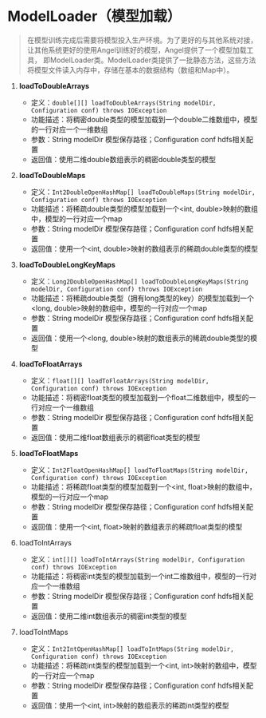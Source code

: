 # ModelLoader（模型加载）
> 在模型训练完成后需要将模型投入生产环境。为了更好的与其他系统对接，让其他系统更好的使用Angel训练好的模型，Angel提供了一个模型加载工具， 即ModelLoader类。ModelLoader类提供了一批静态方法，这些方法将模型文件读入内存中，存储在基本的数据结构（数组和Map中）。

1. **loadToDoubleArrays**
    - 定义：```double[][] loadToDoubleArrays(String modelDir, Configuration conf) throws IOException```
	- 功能描述：将稠密double类型的模型加载到一个double二维数组中，模型的一行对应一个一维数组
	- 参数：String modelDir 模型保存路径；Configuration conf hdfs相关配置
	- 返回值：使用二维double数组表示的稠密double类型的模型

2. **loadToDoubleMaps**
    - 定义：```Int2DoubleOpenHashMap[] loadToDoubleMaps(String modelDir, Configuration conf) throws IOException```
	- 功能描述：将稀疏double类型的模型加载到一个<int, double>映射的数组中，模型的一行对应一个map
	- 参数：String modelDir 模型保存路径；Configuration conf hdfs相关配置
	- 返回值：使用一个<int, double>映射的数组表示的稀疏double类型的模型

3. **loadToDoubleLongKeyMaps**
    - 定义：```Long2DoubleOpenHashMap[] loadToDoubleLongKeyMaps(String modelDir, Configuration conf) throws IOException```
	- 功能描述：将稀疏double类型（拥有long类型的key）的模型加载到一个<long, double>映射的数组中，模型的一行对应一个map
	- 参数：String modelDir 模型保存路径；Configuration conf hdfs相关配置
	- 返回值：使用一个<long, double>映射的数组表示的稀疏double类型的模型
	

4. **loadToFloatArrays**
    - 定义：```float[][] loadToFloatArrays(String modelDir, Configuration conf) throws IOException```
	- 功能描述：将稠密float类型的模型加载到一个float二维数组中，模型的一行对应一个一维数组
	- 参数：String modelDir 模型保存路径；Configuration conf hdfs相关配置
	- 返回值：使用二维float数组表示的稠密float类型的模型

5. **loadToFloatMaps**
    - 定义：```Int2FloatOpenHashMap[] loadToFloatMaps(String modelDir, Configuration conf) throws IOException```
	- 功能描述：将稀疏float类型的模型加载到一个<int, float>映射的数组中，模型的一行对应一个map
	- 参数：String modelDir 模型保存路径；Configuration conf hdfs相关配置
	- 返回值：使用一个<int, float>映射的数组表示的稀疏float类型的模型

6. loadToIntArrays
    - 定义：```int[][] loadToIntArrays(String modelDir, Configuration conf) throws IOException```
	- 功能描述：将稠密int类型的模型加载到一个int二维数组中，模型的一行对应一个一维数组
	- 参数：String modelDir 模型保存路径；Configuration conf hdfs相关配置
	- 返回值：使用二维int数组表示的稠密int类型的模型

7. loadToIntMaps
    - 定义：```Int2IntOpenHashMap[] loadToIntMaps(String modelDir, Configuration conf) throws IOException```
	- 功能描述：将稀疏int类型的模型加载到一个<int, int>映射的数组中，模型的一行对应一个map
	- 参数：String modelDir 模型保存路径；Configuration conf hdfs相关配置
	- 返回值：使用一个<int, int>映射的数组表示的稀疏int类型的模型

